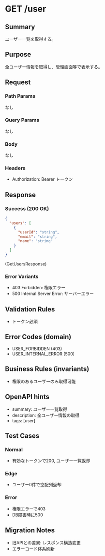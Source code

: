 # GET /user

## Summary
ユーザー一覧を取得する。

## Purpose
全ユーザー情報を取得し、管理画面等で表示する。

## Request

### Path Params
なし

### Query Params
なし

### Body
なし

### Headers
- Authorization: Bearer トークン

## Response

### Success (200 OK)
```json
{
  "users": [
    {
      "userId": "string",
      "email": "string",
      "name": "string"
    }
  ]
}
```
(GetUsersResponse)

### Error Variants
- 403 Forbidden: 権限エラー
- 500 Internal Server Error: サーバーエラー

## Validation Rules
- トークン必須

## Error Codes (domain)
- USER_FORBIDDEN (403)
- USER_INTERNAL_ERROR (500)

## Business Rules (invariants)
- 権限のあるユーザーのみ取得可能

## OpenAPI hints
- summary: ユーザー一覧取得
- description: 全ユーザー情報の取得
- tags: [user]

## Test Cases

### Normal
- 有効なトークンで200, ユーザー一覧返却

### Edge
- ユーザー0件で空配列返却

### Error
- 権限エラーで403
- DB障害時に500

## Migration Notes
- 旧APIとの差異: レスポンス構造変更
- エラーコード体系刷新
